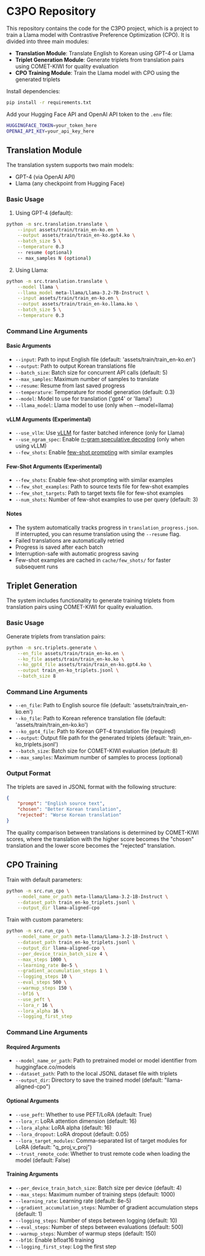 # C3PO Repository

This repository contains the code for the C3PO project, which is a project to train a Llama model with Contrastive Preference Optimization (CPO).
It is divided into three main modules:
- **Translation Module**: Translate English to Korean using GPT-4 or Llama
- **Triplet Generation Module**: Generate triplets from translation pairs using COMET-KIWI for quality evaluation
- **CPO Training Module**: Train the Llama model with CPO using the generated triplets


Install dependencies:
```bash
pip install -r requirements.txt
```

Add your Hugging Face API and OpenAI API token to the `.env` file:
```bash
HUGGINGFACE_TOKEN=your_token_here
OPENAI_API_KEY=your_api_key_here
```

## Translation Module

The translation system supports two main models:
- GPT-4 (via OpenAI API)
- Llama (any checkpoint from Hugging Face)

### Basic Usage

1. Using GPT-4 (default):
```bash
python -m src.translation.translate \
    --input assets/train/train_en-ko.en \
    --output assets/train/train_en-ko.gpt4.ko \
    --batch_size 5 \
    --temperature 0.3
    -- resume (optional)
    -- max_samples N (optional)
```

2. Using Llama:
```bash
python -m src.translation.translate \
    --model llama \
    --llama_model meta-llama/Llama-3.2-7B-Instruct \
    --input assets/train/train_en-ko.en \
    --output assets/train/train_en-ko.llama.ko \
    --batch_size 5 \
    --temperature 0.3
```

### Command Line Arguments

#### Basic Arguments
- `--input`: Path to input English file (default: 'assets/train/train_en-ko.en')
- `--output`: Path to output Korean translations file
- `--batch_size`: Batch size for concurrent API calls (default: 5)
- `--max_samples`: Maximum number of samples to translate
- `--resume`: Resume from last saved progress
- `--temperature`: Temperature for model generation (default: 0.3)
- `--model`: Model to use for translation ('gpt4' or 'llama')
- `--llama_model`: Llama model to use (only when --model=llama)

#### vLLM Arguments (**Experimental**)
- `--use_vllm`: Use [vLLM](https://vllm.ai/) for faster batched inference (only for Llama)
- `--use_ngram_spec`: Enable [n-gram speculative decoding](https://docs.vllm.ai/en/latest/features/spec_decode.html) (only when using vLLM)
- `--few_shots`: Enable [few-shot prompting](https://arxiv.org/abs/2005.14165) with similar examples

#### Few-Shot Arguments (**Experimental**)
- `--few_shots`: Enable few-shot prompting with similar examples
- `--few_shot_examples`: Path to source texts file for few-shot examples
- `--few_shot_targets`: Path to target texts file for few-shot examples
- `--num_shots`: Number of few-shot examples to use per query (default: 3)

#### Notes

- The system automatically tracks progress in `translation_progress.json`. If interrupted, you can resume translation using the `--resume` flag.
- Failed translations are automatically retried
- Progress is saved after each batch
- Interruption-safe with automatic progress saving
- Few-shot examples are cached in `cache/few_shots/` for faster subsequent runs

## Triplet Generation

The system includes functionality to generate training triplets from translation pairs using COMET-KIWI for quality evaluation.

### Basic Usage

Generate triplets from translation pairs:
```bash
python -m src.triplets.generate \
    --en_file assets/train/train_en-ko.en \
    --ko_file assets/train/train_en-ko.ko \
    --ko_gpt4_file assets/train/train_en-ko.gpt4.ko \
    --output train_en-ko_triplets.jsonl \
    --batch_size 8
```

### Command Line Arguments

- `--en_file`: Path to English source file (default: 'assets/train/train_en-ko.en')
- `--ko_file`: Path to Korean reference translation file (default: 'assets/train/train_en-ko.ko')
- `--ko_gpt4_file`: Path to Korean GPT-4 translation file (required)
- `--output`: Output file path for the generated triplets (default: 'train_en-ko_triplets.jsonl')
- `--batch_size`: Batch size for COMET-KIWI evaluation (default: 8)
- `--max_samples`: Maximum number of samples to process (optional)

### Output Format

The triplets are saved in JSONL format with the following structure:
```json
{
    "prompt": "English source text",
    "chosen": "Better Korean translation",
    "rejected": "Worse Korean translation"
}
```

The quality comparison between translations is determined by COMET-KIWI scores, where the translation with the higher score becomes the "chosen" translation and the lower score becomes the "rejected" translation.

## CPO Training

Train with default parameters:
```bash
python -m src.run_cpo \
    --model_name_or_path meta-llama/Llama-3.2-1B-Instruct \
    --dataset_path train_en-ko_triplets.jsonl \
    --output_dir llama-aligned-cpo
```

Train with custom parameters:
```bash
python -m src.run_cpo \
    --model_name_or_path meta-llama/Llama-3.2-1B-Instruct \
    --dataset_path train_en-ko_triplets.jsonl \
    --output_dir llama-aligned-cpo \
    --per_device_train_batch_size 4 \
    --max_steps 1000 \
    --learning_rate 8e-5 \
    --gradient_accumulation_steps 1 \
    --logging_steps 10 \
    --eval_steps 500 \
    --warmup_steps 150 \
    --bf16 \
    --use_peft \
    --lora_r 16 \
    --lora_alpha 16 \
    --logging_first_step
```

### Command Line Arguments

#### Required Arguments
- `--model_name_or_path`: Path to pretrained model or model identifier from huggingface.co/models
- `--dataset_path`: Path to the local JSONL dataset file with triplets
- `--output_dir`: Directory to save the trained model (default: "llama-aligned-cpo")

#### Optional Arguments
- `--use_peft`: Whether to use PEFT/LoRA (default: True)
- `--lora_r`: LoRA attention dimension (default: 16)
- `--lora_alpha`: LoRA alpha (default: 16)
- `--lora_dropout`: LoRA dropout (default: 0.05)
- `--lora_target_modules`: Comma-separated list of target modules for LoRA (default: "q_proj,v_proj")
- `--trust_remote_code`: Whether to trust remote code when loading the model (default: False)

#### Training Arguments
- `--per_device_train_batch_size`: Batch size per device (default: 4)
- `--max_steps`: Maximum number of training steps (default: 1000)
- `--learning_rate`: Learning rate (default: 8e-5)
- `--gradient_accumulation_steps`: Number of gradient accumulation steps (default: 1)
- `--logging_steps`: Number of steps between logging (default: 10)
- `--eval_steps`: Number of steps between evaluations (default: 500)
- `--warmup_steps`: Number of warmup steps (default: 150)
- `--bf16`: Enable bfloat16 training
- `--logging_first_step`: Log the first step

